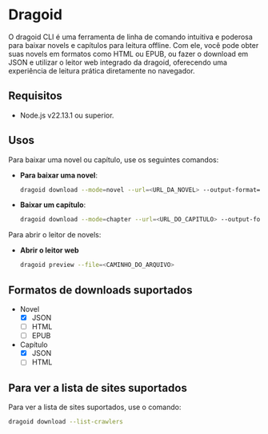# Dragoid

O dragoid CLI é uma ferramenta de linha de comando intuitiva e poderosa para baixar novels e capítulos para leitura offline. Com ele, você pode obter suas novels em formatos como HTML ou EPUB, ou fazer o download em JSON e utilizar o leitor web integrado da dragoid, oferecendo uma experiência de leitura prática diretamente no navegador.

## Requisitos

- Node.js v22.13.1 ou superior.

## Usos

Para baixar uma novel ou capítulo, use os seguintes comandos:

- **Para baixar uma novel**:
  ```bash
  dragoid download --mode=novel --url=<URL_DA_NOVEL> --output-format=<FORMATO>
  ```

- **Baixar um capítulo**:
  ```bash
  dragoid download --mode=chapter --url=<URL_DO_CAPITULO> --output-format=<FORMATO>
  ```

Para abrir o leitor de novels:

- **Abrir o leitor web**
  ```bash
  dragoid preview --file=<CAMINHO_DO_ARQUIVO>
  ```

## Formatos de downloads suportados

- Novel
  - [x] JSON
  - [ ] HTML
  - [ ] EPUB
- Capítulo
  - [x] JSON
  - [ ] HTML

## Para ver a lista de sites suportados
 Para ver a lista de sites suportados, use o comando:
 ```bash
 dragoid download --list-crawlers
 ```